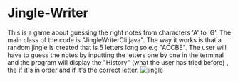 # Jingle-Writer
This is a game about guessing the right notes from characters 'A' to 'G'.
The main class of the code is "JingleWriterCli.java".
The way it works is that a random jingle is created that is 5 letters long so e.g "ACCBE".
The user will have to guess the notes by inputting the letters one by one in the terminal and the program will display the "History" (what the user has tried before) , the if it's in order and if it's the correct letter.
![jingle](https://user-images.githubusercontent.com/95189863/144069330-147dda73-9b4b-46cc-821b-b02125b82e6d.JPG)
